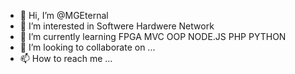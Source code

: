 - 👋 Hi, I’m @MGEternal
- 👀 I’m interested in Softwere Hardwere Network
- 🌱 I’m currently learning FPGA MVC OOP NODE.JS PHP PYTHON 
- 💞️ I’m looking to collaborate on ...
- 📫 How to reach me ...

<!---
MGEternal/MGEternal is a ✨ special ✨ repository because its `README.md` (this file) appears on your GitHub profile.
You can click the Preview link to take a look at your changes.
--->
